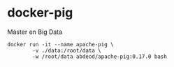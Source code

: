 # docker-pig

Máster en Big Data

```
docker run -it --name apache-pig \
        -v ./data:/root/data \
        -w /root/data abdeod/apache-pig:0.17.0 bash
```

